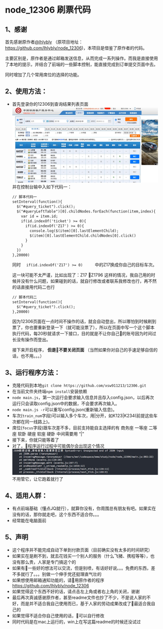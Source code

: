 # node_12306  刷票代码
## 1、感谢
首先感谢原作者[@lhlybly](https://github.com/lhlybly) （原项目地址：https://github.com/lhlybly/node_12306)，本项目是借鉴了原作者的代码。

主要区别是，原作者是通过邮箱发送信息，从而完成一系列操作。而我是直接使用了本地的提示，并结合了前端的一些脚本控制，能直接完成到订单提交页面中去。

同时增加了几个常用席位的选择的功能。

## 2、使用方法：
  * 首先登录你的12306到查询结果列表页面
    ![image](./readme-img/1.jpeg)
    并在控制台输中入如下代码一：
    ```
    // 脚本代码一
    setInterval(function(){
      $("#query_ticket").click();
      $("#queryLeftTable")[0].childNodes.forEach(function(item,index){
        var id = item.id;
        if(id.indexOf('ticket') >= 0){
          if(id.indexOf('Z17') >= 0){
            console.log($(item)[0].lastElementChild);
            $(item)[0].lastElementChild.childNodes[0].click()
          }
        }
      })
    },20000)
    ``` 
    同时 ```   if(id.indexOf('Z17') >= 0)      ``` 中的Z17换成你自己的目标车次。

    这一块可能不太严谨，比如出现了：Z17 Z1796 这样的情况，我自己用的时候并没有什么问题，如果碰到的话，就自行修改或者联系我修改也行，再不然的话直接用代码二也行

    ```
    // 脚本代码二
    setInterval(function(){
      $("#query_ticket").click();
    },20000)
    ```
    因为12306页面在一点时间不操作的话，就会自动登出，所以哪怕到时候刷到票了，你也要重新登录一下（就可能没票了），所以在页面中写一个这个脚本执行代码，每20秒就请求一下接口，目的就是不让你自己的账号因为时间过长没有操作而登出。

    接下来开启程序， **但是不要关闭页面** （当然如果你对自己的手速足够自信的话，也不用。。。）

  ## 3、运行程序方法：
  * 克隆代码到本地``` git clone https://github.com/xsw911213/12306.git ``` 
  * 在当前文件夹终端``` npm install ```安装依赖
  * ```node main.js```，第一次运行会要求输入信息并且存入config.json，以后再次运行只会读取config.json中的数据，不会要求再次输入。
  * ```node main.js -r```可以重写config.json(重新输入信息)。
  * 车次(```train_num```字段)可以输入多个车次，用|分开，如K123|K234(前提这些车次都在同一线路上)。
  * 席位(```focus```字段)跟车次差不多，目前支持能自主选择的有 商务座 一等座 二等座 软卧 硬座 软座 硬卧 中间需要用  “|”
  * 接下来，你就只能等着了
  * 对了，程序运行过程中可能偶尔会出现这个情况
  ![image](./readme-img/2.jpeg)
  不用管它，让它跑着就行了

  ## 4、适用人群：
  * 有点前端基础（懂点JQ就行），就算你没有，你周围总有朋友有吧。如果实在没有的话，那你就走吧，这个东西不适合你。。。
  * 经常能在电脑面前

  ## 5、声明
  * 这个程序并不能完成自动下单到付款页面（目前确实没有太多的时间研究）
  * 如果实在是刷不到，就去花钱买一个别人的服务（什么飞猪、携程等等），也没有那么贵，人家是专门搞这个的
  * 如果有一些好的想法可以交流，但是别喷，有话好好说。。。免费的东西，差不多就行了。。。别做一个伸手党还挺理直气壮的
  * 如果想使用邮箱通知功能的，请用原作者的程序 https://github.com/lhlybly/node_12306
  * 如果觉得这个东西不好的话，请点击左上角或者右上角的关闭，谢谢
  * 最后再次真诚感谢原作者，甚至readme文件也抄了不少，不是说人家的不好，而是并不适合我自己使用而已，基于人家的劳动成果改成了最适合我自己的
  * 如果觉得不适合你自己使用的话，可以自行修改
  * 同时代码是在mac上运行的，win上在写这篇readme的时候还没试过
